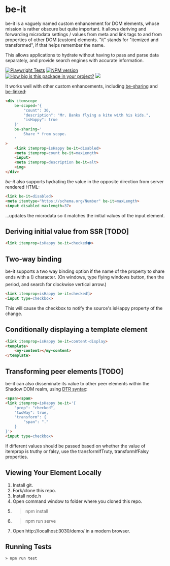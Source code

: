 # be-it

be-it is a vaguely named custom enhancement for DOM elements, whose mission is rather obscure but quite important.  It allows deriving and forwarding microdata settings / values from meta and link tags to and from properties of other DOM (custom) elements.  "it" stands for "itemized and transformed", if that helps remember the name.

This allows applications to hydrate without having to pass and parse data separately, and provide search engines with accurate information.

[![Playwright Tests](https://github.com/bahrus/be-it/actions/workflows/CI.yml/badge.svg)](https://github.com/bahrus/be-it/actions/workflows/CI.yml)
[![NPM version](https://badge.fury.io/js/be-it.png)](http://badge.fury.io/js/be-it)
[![How big is this package in your project?](https://img.shields.io/bundlephobia/minzip/be-it?style=for-the-badge)](https://bundlephobia.com/result?p=be-it)
<img src="http://img.badgesize.io/https://cdn.jsdelivr.net/npm/be-it?compression=gzip">

It works well with other custom enhancements, including [be-sharing](https://github.com/bahrus/be-sharing) and [be-linked](https://github.com/bahrus/be-linked):

```html
<div itemscope 
    be-scoped='{
        "count": 30,
        "description": "Mr. Banks flying a kite with his kids.",
        "isHappy": true
    }'
    be-sharing='
        Share * from scope.
    '
>
    <link itemprop=isHappy be-it=disabled>
    <meta itemprop=count be-it=maxLength>
    <input>
    <meta itemprop=description be-it=alt>
    <img>
</div>
```

*be-it* also supports hydrating the value in the opposite direction from server rendered HTML:

```html
<link be-it=disabled>
<meta itemtype="https://schema.org/Number" be-it=maxLength>
<input disabled maxlength=37>
```

...updates the microdata so it matches the initial values of the input element.

## Deriving initial value from SSR [TODO]

```html
<link itemprop=isHappy be-it=checked🌩️>
```
## Two-way binding

be-it supports a two way binding option if the name of the property to share ends with a 🔃 character. (On windows, type flying windows button, then the period, and search for clockwise vertical arrow.)

```html
<link itemprop=isHappy be-it=checked🔃>
<input type=checkbox>
```

This will cause the checkbox to notify the source's isHappy property of the change.

## Conditionally displaying a template element

```html
<link itemprop=isHappy be-it=content-display>
<template>
    <my-content></my-content>
</template>
```

## Transforming peer elements [TODO]

be-it can also disseminate its value to other peer elements within the Shadow DOM realm, using [DTR syntax](https://github.com/bahrus/trans-render#declarative-trans-render-syntax-via-json-serializable-rhs-expressions-with-libdtrjs):

```html
<span><span>
<link itemprop=isHappy be-it='{
    "prop": "checked",
    "twoWay": true,
    "transform": {
        "span": "."
    }
}'>
<input type=checkbox>
```

If different values should be passed based on whether the value of itemprop is truthy or falsy, use the transformIfTruty, transformIfFalsy properties.



## Viewing Your Element Locally

1.  Install git.
2.  Fork/clone this repo.
3.  Install node.h
4.  Open command window to folder where you cloned this repo.
5.  > npm install
6.  > npm run serve
7.  Open http://localhost:3030/demo/ in a modern browser.

## Running Tests

```
> npm run test
```



